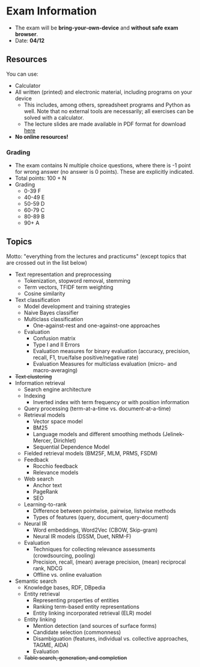 # Exam Information

  * The exam will be **bring-your-own-device** and **without safe exam browser**.
  * Date: **04/12**

## Resources

You can use:
  * Calculator
  * All written (printed) and electronic material, including programs on your device
    - This includes, among others, spreadsheet programs and Python as well. Note that no external tools are necessarily; all exercises can be solved with a calculator.
    * The lecture slides are made available in PDF format for download [here](slides/)
  * **No online resources!**

### Grading

  * The exam contains N multiple choice questions, where there is -1 point for wrong answer (no answer is 0 points). These are explicitly indicated.
  * Total points: 100 + N
  * Grading
    - 0-39	F
    - 40-49	E
    - 50-59	D
    - 60-79	C
    - 80-89	B
    - 90+	A

## Topics

Motto: "everything from the lectures and practicums"
(except topics that are crossed out in the list below)

  * Text representation and preprocessing
    - Tokenization, stopword removal, stemming
    * Term vectors, TFIDF term weighting
    - Cosine similarity
  * Text classification
    - Model development and training strategies
    - Naive Bayes classifier
    - Multiclass classification
        * One-against-rest and one-against-one approaches
    - Evaluation
        * Confusion matrix
        * Type I and II Errors
        * Evaluation measures for binary evaluation (accuracy, precision, recall, F1, true/false positive/negative rate)
        * Evaluation Measures for multiclass evaluation (micro- and macro-averaging)
  * ~~Text clustering~~
  * Information retrieval
    - Search engine architecture
    - Indexing
        * Inverted index with term frequency or with position information
    - Query processing (term-at-a-time vs. document-at-a-time)
    - Retrieval models
        * Vector space model
        * BM25
        * Language models and different smoothing methods (Jelinek-Mercer, Dirichlet)
        * Sequential Dependence Model
    - Fielded retrieval models (BM25F, MLM, PRMS, FSDM)
    - Feedback
        * Rocchio feedback
        * Relevance models
    - Web search
        * Anchor text
        * PageRank
        * SEO
    - Learning-to-rank
        * Difference between pointwise, pairwise, listwise methods
        * Types of features (query, document, query-document)
    - Neural IR
        * Word embeddings, Word2Vec (CBOW, Skip-gram)
        * Neural IR models (DSSM, Duet, NRM-F)
    - Evaluation
        * Techniques for collecting relevance assessments (crowdsourcing, pooling)
        * Precision, recall, (mean) average precision, (mean) reciprocal rank, NDCG
        * Offline vs. online evaluation
  * Semantic search
    - Knowledge bases, RDF, DBpedia
    - Entity retrieval
        * Representing properties of entities
        * Ranking term-based entity representations
        * Entity linking incorporated retrieval (ELR) model
    - Entity linking
        * Mention detection (and sources of surface forms)
        * Candidate selection (commonness)
        * Disambiguation (features, individual vs. collective approaches, TAGME, AIDA)
        * Evaluation
    - ~~Table search, generation, and completion~~
